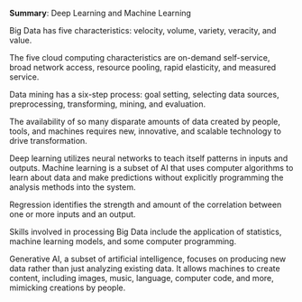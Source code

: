 **Summary**: Deep Learning and Machine Learning

Big Data has five characteristics:  velocity, volume, variety, veracity, and value.

The five cloud computing characteristics are on-demand self-service, broad network access, resource pooling,   rapid elasticity, and measured service. 

Data mining has a six-step process: goal setting, selecting data sources, preprocessing, transforming, mining, and evaluation. 

The availability of so many disparate amounts of data created by people, tools, and machines requires new, innovative, and scalable technology to drive transformation.

Deep learning utilizes neural networks to teach itself patterns in inputs and outputs. Machine learning is a subset of AI that uses computer algorithms to learn about data and make predictions without explicitly programming the analysis methods into the system.   

Regression identifies the strength and amount of the correlation between one or more inputs and an output.

Skills involved in processing Big Data include the application of statistics, machine learning models, and some computer programming.

Generative AI, a subset of artificial intelligence, focuses on producing new data rather than just analyzing existing data. It allows machines to create content, including images, music, language, computer code, and more, mimicking creations by people.


